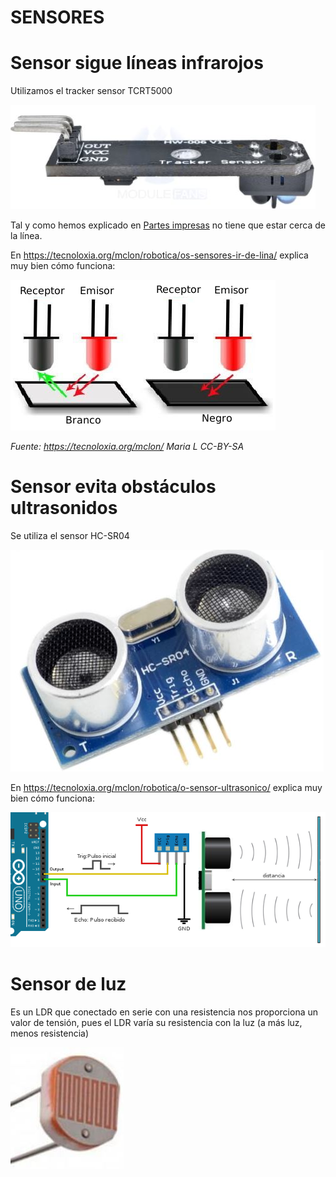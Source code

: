 # SENSORES

# Sensor sigue líneas infrarojos

Utilizamos el tracker sensor TCRT5000

![](/assets/trackersensor.jpg)

Tal y como hemos explicado en [Partes impresas](https://catedu.github.io/mClon/propuesta/partesimpresas.html) no tiene que estar cerca de la línea.

En https://tecnoloxia.org/mclon/robotica/os-sensores-ir-de-lina/ explica muy bien cómo funciona:

![](/assets/SensorIR.png)

_Fuente: https://tecnoloxia.org/mclon/ Maria L      CC-BY-SA_

# Sensor evita obstáculos ultrasonidos

Se utiliza el sensor HC-SR04

![](/assets/sensorUS.jpg)

En https://tecnoloxia.org/mclon/robotica/o-sensor-ultrasonico/ explica muy bien cómo funciona:

![](/assets/ultrasonico_grafico.png)

# Sensor de luz

Es un LDR que conectado en serie con una resistencia nos proporciona un valor de tensión, pues el LDR varía su resistencia con la luz (a más luz, menos resistencia)

![](/assets/ldr.jpg)
